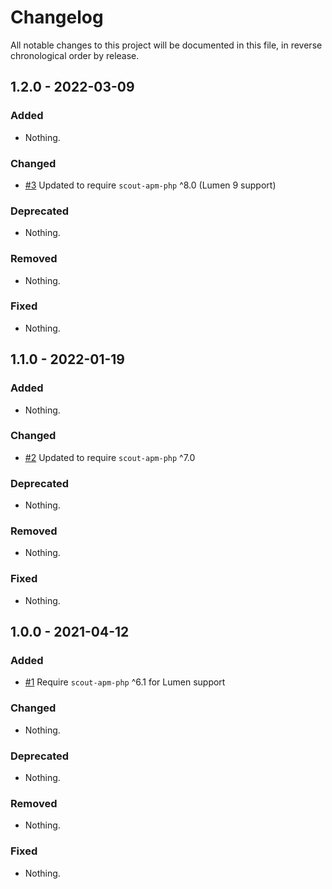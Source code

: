# Changelog

All notable changes to this project will be documented in this file, in reverse chronological order by release.

## 1.2.0 - 2022-03-09

### Added

- Nothing.

### Changed

- [#3](https://github.com/scoutapp/scout-apm-lumen/pull/3) Updated to require `scout-apm-php` ^8.0 (Lumen 9 support)

### Deprecated

- Nothing.

### Removed

- Nothing.

### Fixed

- Nothing.

## 1.1.0 - 2022-01-19

### Added

- Nothing.

### Changed

- [#2](https://github.com/scoutapp/scout-apm-lumen/pull/2) Updated to require `scout-apm-php` ^7.0

### Deprecated

- Nothing.

### Removed

- Nothing.

### Fixed

- Nothing.

## 1.0.0 - 2021-04-12

### Added

- [#1](https://github.com/scoutapp/scout-apm-lumen/pull/1) Require `scout-apm-php` ^6.1 for Lumen support

### Changed

- Nothing.

### Deprecated

- Nothing.

### Removed

- Nothing.

### Fixed

- Nothing.
